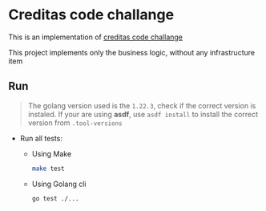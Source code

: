 # Creditas code challange

This is an implementation of [creditas code challange](https://github.com/Creditas/challenge/blob/master/backend/code-challenges/.net/README.pt-BR.md)

This project implements only the business logic, without any infrastructure item

## Run

> The golang version used is the `1.22.3`, check if the correct version is instaled. If your are using **asdf**, use `asdf install` to install the correct version from `.tool-versions`

- Run all tests:

    - Using Make

        ```sh
        make test
        ```

    - Using Golang cli

        ```sh
        go test ./...
        ```



